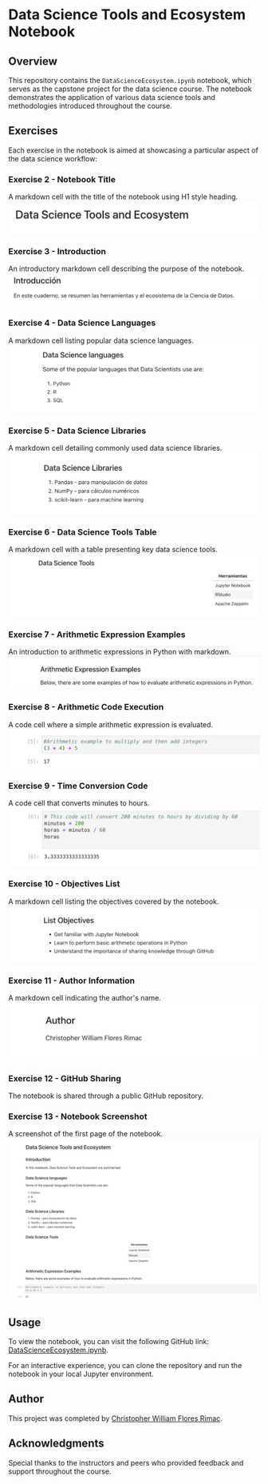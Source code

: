 # Data Science Tools and Ecosystem Notebook

## Overview

This repository contains the `DataScienceEcosystem.ipynb` notebook, which serves as the capstone project for the data science course. The notebook demonstrates the application of various data science tools and methodologies introduced throughout the course.

## Exercises

Each exercise in the notebook is aimed at showcasing a particular aspect of the data science workflow:

### Exercise 2 - Notebook Title
A markdown cell with the title of the notebook using H1 style heading.
![Screenshot](2-title.png)

### Exercise 3 - Introduction
An introductory markdown cell describing the purpose of the notebook.
![Screenshot](3-intro.png)

### Exercise 4 - Data Science Languages
A markdown cell listing popular data science languages.
![Screenshot](4-dslanguages.png)

### Exercise 5 - Data Science Libraries
A markdown cell detailing commonly used data science libraries.
![Screenshot](5-dslibraries.png)

### Exercise 6 - Data Science Tools Table
A markdown cell with a table presenting key data science tools.
![Screenshot](6-dstools.png)

### Exercise 7 - Arithmetic Expression Examples
An introduction to arithmetic expressions in Python with markdown.
![Screenshot](7-introarithmetic.png)

### Exercise 8 - Arithmetic Code Execution
A code cell where a simple arithmetic expression is evaluated.
![Screenshot](8-multiplyandaddintegers.png)

### Exercise 9 - Time Conversion Code
A code cell that converts minutes to hours.
![Screenshot](9-hourstominutes.png)

### Exercise 10 - Objectives List
A markdown cell listing the objectives covered by the notebook.
![Screenshot](10-objectives.png)

### Exercise 11 - Author Information
A markdown cell indicating the author's name.
![Screenshot](11-authordetails.png)

### Exercise 12 - GitHub Sharing
The notebook is shared through a public GitHub repository.

### Exercise 13 - Notebook Screenshot
A screenshot of the first page of the notebook.
![Screenshot](1-notebook.png)

## Usage

To view the notebook, you can visit the following GitHub link: [DataScienceEcosystem.ipynb](https://github.com/christopherwilliamflores/DataScience-Ecosystem-Jupyter-Notebook/blob/main/DataScienceEcosystem.ipynb).


For an interactive experience, you can clone the repository and run the notebook in your local Jupyter environment.

## Author

This project was completed by [Christopher William Flores Rimac](https://github.com/christopherwilliamflores).


## Acknowledgments

Special thanks to the instructors and peers who provided feedback and support throughout the course.
